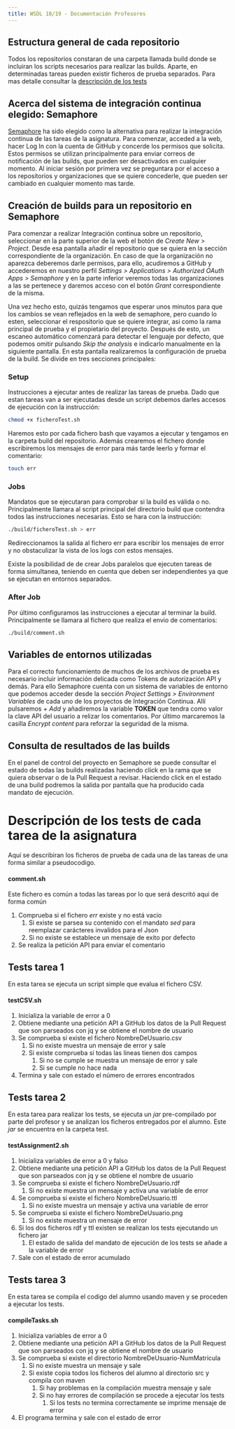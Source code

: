 ```yaml
---
title: WSDL 18/19 - Documentación Profesores 
---
```


## Estructura general de cada repositorio
Todos los repositorios constaran de una carpeta llamada build donde se incluiran los scripts necesarios para realizar las builds. Aparte, en determinadas tareas pueden existir ficheros de prueba separados. Para mas detalle consultar la [descripción de los tests](https://webservicesandlinkeddata.github.io/Documentacion/DOC_PROFESORES#descripci%C3%B3n-de-los-tests-de-cada-tarea-de-la-asignatura)

## Acerca del sistema de integración continua elegido: Semaphore
[Semaphore](https://semaphoreci.com/) ha sido elegido como la alternativa para realizar la integración continua de las tareas de la asignatura. Para comenzar, acceded a la web, hacer Log In con la cuenta de GitHub y concerde los permisos que solicita. Estos permisos se utilizan principalmente para enviar correos de notificación de las builds, que pueden ser desactivados en cualquier momento. Al iniciar sesión por primera vez se preguntara por el acceso a los repositorios y organizaciones que se quiere concederle, que pueden ser cambiado en cualquier momento mas tarde.

## Creación de builds para un repositorio en Semaphore
Para comenzar a realizar Integración continua sobre un repositorio, seleccionar en la parte superior de la web el botón de *Create New > Project*. Desde esa pantalla añadir el repositorio que se quiera en la sección correspondiente de la organización. En caso de que la organización no aparezca deberemos darle permisos, para ello, acudiremos a GitHub y accederemos en nuestro perfil *Settings > Applications > Authorized OAuth Apps > Semaphore* y en la parte inferior veremos todas las organizaciones a las se pertenece y daremos acceso con el botón *Grant* correspondiente de la misma.

Una vez hecho esto, quizás tengamos que esperar unos minutos para que los cambios se vean reflejados en la web de semaphore, pero cuando lo esten, seleccionar el respositorio que se quiere integrar, asi como la rama principal de prueba y el propietario del proyecto.
Después de esto, un escaneo automático comenzará para detectar el lenguaje por defecto, que podemos omitir pulsando *Skip the analysis* e indicarlo manualmente en la siguiente pantalla.
En esta pantalla realizaremos la configuración de prueba de la build. Se divide en tres secciones principales:

### Setup

Instrucciones a ejecutar antes de realizar las tareas de prueba. Dado que estan tareas van a ser ejecutadas desde un script debemos darles accesos de ejecución con la instrucción:
```bash
chmod +x ficheroTest.sh
```
Haremos esto por cada fichero bash que vayamos a ejecutar y tengamos en la carpeta build del repositorio.
Además crearemos el fichero donde escribiremos los mensajes de error para más tarde leerlo y formar el comentario:
```bash
touch err
```

### Jobs
Mandatos que se ejecutaran para comprobar si la build es válida o no. Principalmente llamara al script principal del directorio build que contendra todos las instrucciones necesarias. Esto se hara con la instrucción:
```bash
./build/ficheroTest.sh > err
```
Redireccionamos la salida al fichero err para escribir los mensajes de error y no obstaculizar la vista de los logs con estos mensajes.

Existe la posibilidad de de crear Jobs paralelos que ejecuten tareas de forma simultanea, teniendo en cuenta que deben ser independientes ya que se ejecutan en entornos separados.

### After Job
Por último configuramos las instrucciones a ejecutar al terminar la build. Principalmente se llamara al fichero que realiza el envio de comentarios:
```bash
./build/comment.sh
```

## Variables de entornos utilizadas
Para el correcto funcionamiento de muchos de los archivos de prueba es necesario incluir información delicada como Tokens de autorización API y demás. Para ello Semaphore cuenta con un sistema de variables de entorno que podemos acceder desde la sección *Project Settings > Environment Variables* de cada uno de los proyectos de Integración Continua. Allí pulsaremos *+ Add* y añadiremos la variable **TOKEN** que tendra como valor la clave API del usuario a relizar los comentarios. Por último marcaremos la casilla *Encrypt content* para reforzar la seguridad de la misma. 

## Consulta de resultados de las builds
En el panel de control del proyecto en Semaphore se puede consultar el estado de todas las builds realizadas haciendo click en la rama que se quiera observar o de la Pull Request a revisar. Haciendo click en el estado de una build podremos la salida por pantalla que ha producido cada mandato de ejecución.

# Descripción de los tests de cada tarea de la asignatura
Aquí se describiran los ficheros de prueba de cada una de las tareas de una forma similar a pseudocodigo.

#### comment.sh
Este fichero es común a todas las tareas por lo que será descritó aqui de forma común
1. Comprueba si el fichero *err* existe y no está vacio
    1. Si existe se parsea su contenido con el mandato *sed* para reemplazar carácteres invalidos para el Json
    2. Si no existe se establece un mensaje de exito por defecto
2. Se realiza la petición API para enviar el comentario

## Tests tarea 1
En esta tarea se ejecuta un script simple que evalua el fichero CSV.
#### testCSV.sh
1. Inicializa la variable de error a 0
2. Obtiene mediante una petición API a GitHub los datos de la Pull Request que son parseados con jq y se obtiene el nombre de usuario
3. Se comprueba si existe el fichero NombreDeUsuario.csv
    1. Si no existe muestra un mensaje de error y sale
    2. Si existe comprueba si todas las lineas tienen dos campos
        1. Si no se cumple se muestra un mensaje de error y sale
        2. Si se cumple no hace nada
4. Termina y sale con estado el número de errores encontrados

## Tests tarea 2
En esta tarea para realizar los tests, se ejecuta un *jar* pre-compilado por parte del profesor y se analizan los ficheros entregados por el alumno. Este *jar* se encuentra en la carpeta test.

#### testAssignment2.sh
1. Inicializa variables de error a 0 y falso
2. Obtiene mediante una petición API a GitHub los datos de la Pull Request que son parseados con jq y se obtiene el nombre de usuario
3. Se comprueba si existe el fichero NombreDeUsuario.rdf
    1. Si no existe muestra un mensaje y activa una variable de error
4. Se comprueba si existe el fichero NombreDeUsuario.ttl
    1. Si no existe muestra un mensaje y activa una variable de error
5. Se comprueba si existe el fichero NombreDeUsuario.png
    1. Si no existe muestra un mensaje de error
6. Si los dos ficheros rdf y ttl existen se realizan los tests ejecutando un fichero jar
    1. El estado de salida del mandato de ejecución de los tests se añade a la variable de error
7. Sale con el estado de error acumulado

## Tests tarea 3
En esta tarea se compila el codigo del alumno usando maven y se proceden a ejecutar los tests.

#### compileTasks.sh
1. Inicializa variables de error a 0
2. Obtiene mediante una petición API a GitHub los datos de la Pull Request que son parseados con jq y se obtiene el nombre de usuario
3. Se comprueba si existe el directorio NombreDeUsuario-NumMatricula
    1. Si no existe muestra un mensaje y sale
    2. Si existe copia todos los ficheros del alumno al directorio src y compila con maven
        1. Si hay problemas en la compilación muestra mensaje y sale
        2. Si no hay errores de compilación se procede a ejecutar los tests
            1. Si los tests no termina correctamente se imprime mensaje de error
4. El programa termina y sale con el estado de error
